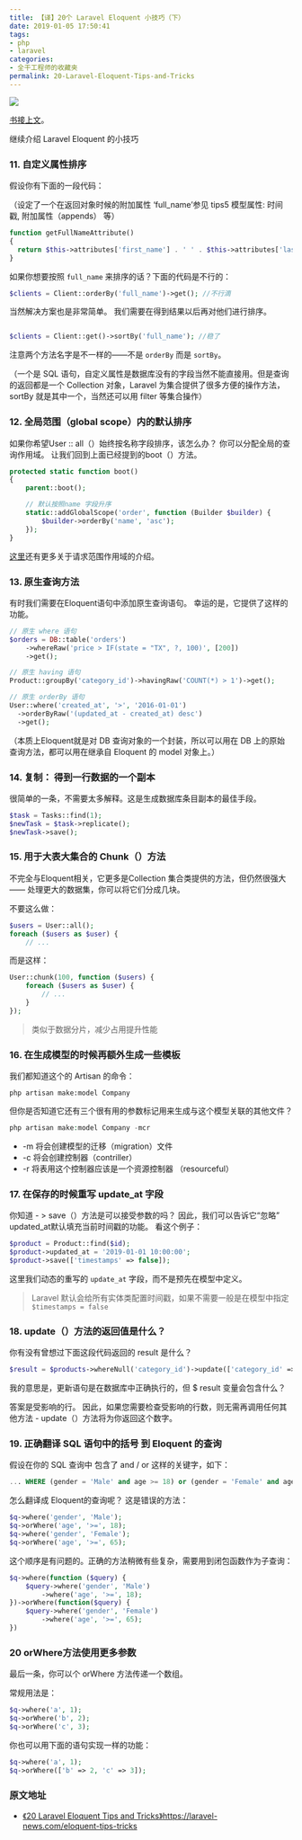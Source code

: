 ```yaml
---
title: 【译】20个 Laravel Eloquent 小技巧（下）
date: 2019-01-05 17:50:41
tags:
- php
- laravel
categories:
- 全干工程师的收藏夹
permalink: 20-Laravel-Eloquent-Tips-and-Tricks
---
```


![](https://image.kbiao.me/2019-01-03-15465238831311.png)
>
[书接上文](http://blog.kbiao.me/2019/01/03/20-Laravel-Eloquent-Tips-and-Tricks/)。

继续介绍 Laravel Eloquent 的小技巧

<!-- more -->

### 11. 自定义属性排序
 
 假设你有下面的一段代码：
 
 （设定了一个在返回对象时候的附加属性 ‘full_name’参见 tips5 模型属性: 时间戳, 附加属性（appends） 等）

```php
function getFullNameAttribute()
{
  return $this->attributes['first_name'] . ' ' . $this->attributes['last_name'];
}
```
如果你想要按照 `full_name` 来排序的话？下面的代码是不行的：


```php
$clients = Client::orderBy('full_name')->get(); //不行滴
```

当然解决方案也是非常简单。
我们需要在得到结果以后再对他们进行排序。

```php

$clients = Client::get()->sortBy('full_name'); //稳了
```

注意两个方法名字是不一样的——不是 `orderBy` 而是 `sortBy`。

（一个是 SQL 语句，自定义属性是数据库没有的字段当然不能直接用。但是查询的返回都是一个 Collection 对象，Laravel 为集合提供了很多方便的操作方法，sortBy 就是其中一个，当然还可以用 filter 等集合操作）

### 12. 全局范围（global scope）内的默认排序

如果你希望User :: all（）始终按名称字段排序，该怎么办？ 你可以分配全局的查询作用域。 让我们回到上面已经提到的boot（）方法。


```php
protected static function boot()
{
    parent::boot();

    // 默认按照name 字段升序
    static::addGlobalScope('order', function (Builder $builder) {
        $builder->orderBy('name', 'asc');
    });
}
```

[这里](https://laravel.com/docs/5.6/eloquent#query-scopes)还有更多关于请求范围作用域的介绍。

### 13. 原生查询方法

有时我们需要在Eloquent语句中添加原生查询语句。 幸运的是，它提供了这样的功能。


```php
// 原生 where 语句
$orders = DB::table('orders')
    ->whereRaw('price > IF(state = "TX", ?, 100)', [200])
    ->get();

// 原生 having 语句
Product::groupBy('category_id')->havingRaw('COUNT(*) > 1')->get();

// 原生 orderBy 语句
User::where('created_at', '>', '2016-01-01')
  ->orderByRaw('(updated_at - created_at) desc')
  ->get();
```

（本质上Eloquent就是对 DB 查询对象的一个封装，所以可以用在 DB 上的原始查询方法，都可以用在继承自 Eloquent 的 model 对象上。）

### 14. 复制： 得到一行数据的一个副本

很简单的一条，不需要太多解释。这是生成数据库条目副本的最佳手段。


```php
$task = Tasks::find(1);
$newTask = $task->replicate();
$newTask->save();
```

### 15. 用于大表大集合的 Chunk（）方法

不完全与Eloquent相关，它更多是Collection 集合类提供的方法，但仍然很强大 —— 处理更大的数据集，你可以将它们分成几块。 

不要这么做：


```php
$users = User::all();
foreach ($users as $user) {
    // ...
```

而是这样：

```php
User::chunk(100, function ($users) {
    foreach ($users as $user) {
        // ...
    }
});
```
> 类似于数据分片，减少占用提升性能

### 16. 在生成模型的时候再额外生成一些模板

我们都知道这个的 Artisan 的命令：


```shell
php artisan make:model Company
```

但你是否知道它还有三个很有用的参数标记用来生成与这个模型关联的其他文件？


```php
php artisan make:model Company -mcr
```

*  -m 将会创建模型的迁移（migration）文件
*  -c 将会创建控制器（contriller）
*  -r 将表用这个控制器应该是一个资源控制器 （resourceful）

### 17. 在保存的时候重写 update_at 字段

你知道 - > save（）方法是可以接受参数的吗？ 因此，我们可以告诉它“忽略” updated_at默认填充当前时间戳的功能。 看这个例子： 


```php
$product = Product::find($id);
$product->updated_at = '2019-01-01 10:00:00';
$product->save(['timestamps' => false]);
```

这里我们动态的重写的 `update_at` 字段，而不是预先在模型中定义。

> Laravel 默认会给所有实体类配置时间戳，如果不需要一般是在模型中指定 `$timestamps = false`


### 18. update（）方法的返回值是什么？

你有没有曾想过下面这段代码返回的 result 是什么？


```php
$result = $products->whereNull('category_id')->update(['category_id' => 2]);
```

我的意思是，更新语句是在数据库中正确执行的，但 $ result 变量会包含什么？

答案是受影响的行。 因此，如果您需要检查受影响的行数，则无需再调用任何其他方法 -  update（）方法将为你返回这个数字。

### 19. 正确翻译 SQL 语句中的括号 到 Eloquent 的查询

假设在你的 SQL 查询中 包含了 and / or 这样的关键字，如下：


```sql
... WHERE (gender = 'Male' and age >= 18) or (gender = 'Female' and age >= 65)
```

怎么翻译成 Eloquent的查询呢？ 这是错误的方法：


```php
$q->where('gender', 'Male');
$q->orWhere('age', '>=', 18);
$q->where('gender', 'Female');
$q->orWhere('age', '>=', 65);
```

这个顺序是有问题的。正确的方法稍微有些复杂，需要用到闭包函数作为子查询：


```php
$q->where(function ($query) {
    $query->where('gender', 'Male')
        ->where('age', '>=', 18);
})->orWhere(function($query) {
    $query->where('gender', 'Female')
        ->where('age', '>=', 65); 
})
```

### 20 orWhere方法使用更多参数

最后一条，你可以个 orWhere 方法传递一个数组。

常规用法是：

```php
$q->where('a', 1);
$q->orWhere('b', 2);
$q->orWhere('c', 3);
```
你也可以用下面的语句实现一样的功能：


```php
$q->where('a', 1);
$q->orWhere(['b' => 2, 'c' => 3]);
```



### 原文地址 

* [《20 Laravel Eloquent Tips and Tricks》](https://laravel-news.com/eloquent-tips-tricks)https://laravel-news.com/eloquent-tips-tricks


